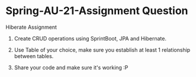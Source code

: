 # Spring-AU-21-Assignment Question
Hiberate Assignment 

1) Create CRUD operations using SprintBoot, JPA and Hibernate.

2) Use Table of your choice, make sure  you establish at least 1 relationship between tables.

3) Share your code and make sure it's working :P
